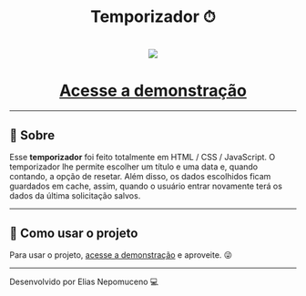 <h1 align="center">
Temporizador ⏱
</h1>
<h1 align="center">
    <img src="https://ik.imagekit.io/b2twgpcgqmc/Countdown/ezgif.com-gif-maker_jSnJ-vald.gif" />
</h1>
<h1 align="center">
    <b><a href="https://eliasnepo.github.io/custom-countdown/">Acesse a demonstração</a></b>
</h1>

---

## 📖 Sobre
 Esse **temporizador** foi feito totalmente em HTML / CSS / JavaScript. O temporizador lhe permite escolher um título e uma data e, quando contando, a opção de resetar. Além disso, os dados escolhidos ficam guardados em cache, assim, quando o usuário entrar novamente terá os dados da última solicitação salvos.

 ---

 ## 📂 Como usar o projeto

 Para usar o projeto, <a href="https://eliasnepo.github.io/custom-countdown/">acesse a demonstração</a> e aproveite. 😜

---

Desenvolvido por Elias Nepomuceno 💻
